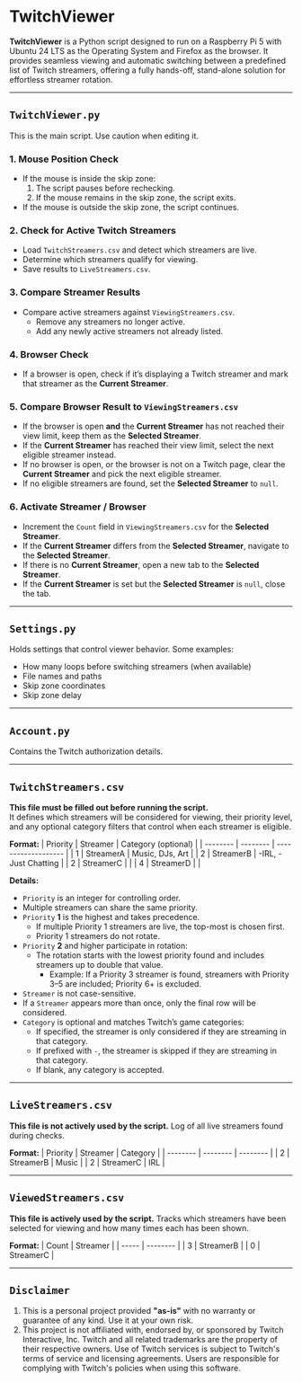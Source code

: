 # TwitchViewer
**TwitchViewer** is a Python script designed to run on a Raspberry Pi 5 with Ubuntu 24 LTS as the Operating System and Firefox as the browser. It provides seamless viewing and automatic switching between a predefined list of Twitch streamers, offering a fully hands-off, stand-alone solution for effortless streamer rotation.

---

## `TwitchViewer.py`
This is the main script. Use caution when editing it.
### 1. Mouse Position Check
- If the mouse is inside the skip zone:  
  1. The script pauses before rechecking.  
  2. If the mouse remains in the skip zone, the script exits.  
- If the mouse is outside the skip zone, the script continues.
### 2. Check for Active Twitch Streamers
- Load `TwitchStreamers.csv` and detect which streamers are live.
- Determine which streamers qualify for viewing.
- Save results to `LiveStreamers.csv`.
### 3. Compare Streamer Results
- Compare active streamers against `ViewingStreamers.csv`.
  - Remove any streamers no longer active.
  - Add any newly active streamers not already listed.
### 4. Browser Check
- If a browser is open, check if it’s displaying a Twitch streamer and mark that streamer as the **Current Streamer**.
### 5. Compare Browser Result to `ViewingStreamers.csv`
- If the browser is open **and** the **Current Streamer** has not reached their view limit, keep them as the **Selected Streamer**.
- If the **Current Streamer** has reached their view limit, select the next eligible streamer instead.
- If no browser is open, or the browser is not on a Twitch page, clear the **Current Streamer** and pick the next eligible streamer.
- If no eligible streamers are found, set the **Selected Streamer** to `null`.
### 6. Activate Streamer / Browser
- Increment the `Count` field in `ViewingStreamers.csv` for the **Selected Streamer**.
- If the **Current Streamer** differs from the **Selected Streamer**, navigate to the **Selected Streamer**.
- If there is no **Current Streamer**, open a new tab to the **Selected Streamer**.
- If the **Current Streamer** is set but the **Selected Streamer** is `null`, close the tab.

---

## `Settings.py`
Holds settings that control viewer behavior. Some examples:
- How many loops before switching streamers (when available)
- File names and paths
- Skip zone coordinates
- Skip zone delay

---

## `Account.py`
Contains the Twitch authorization details.

---

## `TwitchStreamers.csv`
**This file must be filled out before running the script.**  
It defines which streamers will be considered for viewing, their priority level, and any optional category filters that control when each streamer is eligible.

**Format:**
| Priority | Streamer | Category (optional) |
| -------- | -------- | ------------------- |
| 1 | StreamerA | Music, DJs, Art |
| 2 | StreamerB | -IRL, -Just Chatting |
| 2 | StreamerC | |
| 4 | StreamerD | |

**Details:**
- `Priority` is an integer for controlling order.
- Multiple streamers can share the same priority.
- `Priority` **1** is the highest and takes precedence.
  - If multiple Priority 1 streamers are live, the top-most is chosen first.
  - Priority 1 streamers do not rotate.
- `Priority` **2** and higher participate in rotation:
  - The rotation starts with the lowest priority found and includes streamers up to double that value.
    - Example: If a Priority 3 streamer is found, streamers with Priority 3–5 are included; Priority 6+ is excluded.
- `Streamer` is not case-sensitive.
- If a `Streamer` appears more than once, only the final row will be considered.
- `Category` is optional and matches Twitch’s game categories:
  - If specified, the streamer is only considered if they are streaming in that category.
  - If prefixed with `-`, the streamer is skipped if they are streaming in that category.
  - If blank, any category is accepted.

---

## `LiveStreamers.csv`
**This file is not actively used by the script.**
Log of all live streamers found during checks.  

**Format:**
| Priority | Streamer | Category |
| -------- | -------- | -------- |
| 2 | StreamerB | Music |
| 2 | StreamerC | IRL |

---

## `ViewedStreamers.csv`
**This file is actively used by the script.**
Tracks which streamers have been selected for viewing and how many times each has been shown.  

**Format:**
| Count | Streamer |
| ----- | -------- |
| 3 | StreamerB |
| 0 | StreamerC |

---

## `Disclaimer`
1. This is a personal project provided **"as-is"** with no warranty or guarantee of any kind. Use it at your own risk.
2. This project is not affiliated with, endorsed by, or sponsored by Twitch Interactive, Inc. Twitch and all related trademarks are the property of their respective owners. Use of Twitch services is subject to Twitch's terms of service and licensing agreements. Users are responsible for complying with Twitch's policies when using this software.
